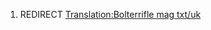 1.  REDIRECT [Translation:Bolterrifle mag
    txt/uk](Translation:Bolterrifle_mag_txt/uk "wikilink")